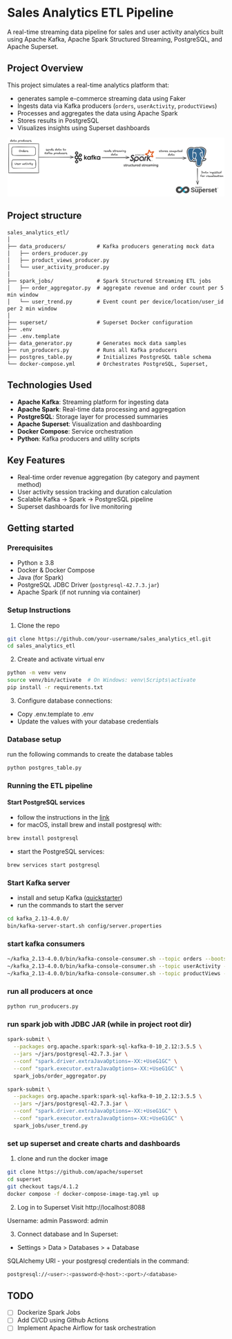 # Sales Analytics ETL Pipeline

A real-time streaming data pipeline for sales and user activity analytics built using Apache Kafka, Apache Spark Structured Streaming, PostgreSQL, and Apache Superset.

## Project Overview
This project simulates a real-time analytics platform that:
- generates sample e-commerce streaming data using Faker 
- Ingests data via Kafka producers (`orders`, `userActivity`, `productViews`)
- Processes and aggregates the data using Apache Spark
- Stores results in PostgreSQL
- Visualizes insights using Superset dashboards

![ETL Pipeline](assets/arch-diag.png)

## Project structure
```
sales_analytics_etl/
│
├── data_producers/          # Kafka producers generating mock data
│   ├── orders_producer.py
│   ├── product_views_producer.py
│   └── user_activity_producer.py
│
├── spark_jobs/              # Spark Structured Streaming ETL jobs
│   ├── order_aggregator.py  # aggregate revenue and order count per 5 min window
│   └── user_trend.py        # Event count per device/location/user_id per 2 min window
│
├── superset/                # Superset Docker configuration
├── .env
├── .env.template
├── data_generator.py        # Generates mock data samples
├── run_producers.py         # Runs all Kafka producers
├── postgres_table.py        # Initializes PostgreSQL table schema
└── docker-compose.yml       # Orchestrates PostgreSQL, Superset, 
```

## Technologies Used

- **Apache Kafka**: Streaming platform for ingesting data
- **Apache Spark**: Real-time data processing and aggregation
- **PostgreSQL**: Storage layer for processed summaries
- **Apache Superset**: Visualization and dashboarding
- **Docker Compose**: Service orchestration
- **Python**: Kafka producers and utility scripts

## Key Features

- Real-time order revenue aggregation (by category and payment method)
- User activity session tracking and duration calculation
- Scalable Kafka → Spark → PostgreSQL pipeline
- Superset dashboards for live monitoring

## Getting started
### Prerequisites

- Python ≥ 3.8
- Docker & Docker Compose
- Java (for Spark)
- PostgreSQL JDBC Driver (`postgresql-42.7.3.jar`)
- Apache Spark (if not running via container)

### Setup Instructions

1. Clone the repo

```bash
git clone https://github.com/your-username/sales_analytics_etl.git
cd sales_analytics_etl
```

2. Create and activate virtual env
```bash
python -m venv venv
source venv/bin/activate  # On Windows: venv\Scripts\activate
pip install -r requirements.txt
```

3. Configure database connections:

- Copy .env.template to .env
- Update the values with your database credentials

### Database setup
run the following commands to create the database tables
```bash
python postgres_table.py
```

### Running the ETL pipeline
#### Start PostgreSQL services
- follow the instructions in the [link](https://www.postgresql.org/docs/current/server-start.html)
- for macOS, install brew and install postgresql with:
```bash
brew install postgresql
```
- start the PostgreSQL services:
```bash
brew services start postgresql
```

### Start Kafka server
- install and setup Kafka ([quickstarter](https://kafka.apache.org/quickstart))
- run the commands to start the server
```bash
cd kafka_2.13-4.0.0/ 
bin/kafka-server-start.sh config/server.properties
```

### start kafka consumers
```bash
~/kafka_2.13-4.0.0/bin/kafka-console-consumer.sh --topic orders --bootstrap-server localhost:9092
~/kafka_2.13-4.0.0/bin/kafka-console-consumer.sh --topic userActivity --bootstrap-server localhost:9092
~/kafka_2.13-4.0.0/bin/kafka-console-consumer.sh --topic productViews --bootstrap-server localhost:9092
```

### run all producers at once
```bash
python run_producers.py
```

### run spark job with JDBC JAR (while in project root dir)
```bash
spark-submit \
  --packages org.apache.spark:spark-sql-kafka-0-10_2.12:3.5.5 \
  --jars ~/jars/postgresql-42.7.3.jar \
  --conf "spark.driver.extraJavaOptions=-XX:+UseG1GC" \
  --conf "spark.executor.extraJavaOptions=-XX:+UseG1GC" \
  spark_jobs/order_aggregator.py
```

```bash
spark-submit \
  --packages org.apache.spark:spark-sql-kafka-0-10_2.12:3.5.5 \
  --jars ~/jars/postgresql-42.7.3.jar \
  --conf "spark.driver.extraJavaOptions=-XX:+UseG1GC" \
  --conf "spark.executor.extraJavaOptions=-XX:+UseG1GC" \
  spark_jobs/user_trend.py
```

### set up superset and create charts and dashboards
1. clone and run the docker image
```bash
git clone https://github.com/apache/superset
cd superset
git checkout tags/4.1.2
docker compose -f docker-compose-image-tag.yml up
```

2. Log in to Superset
Visit http://localhost:8088

Username: admin
Password: admin

3. Connect database and 
In Superset:
- Settings > Data > Databases > + Database

SQLAlchemy URI - your postgresql credentials in the command:
```bash
postgresql://<user>:<password>@<host>:<port>/<database>
```

## TODO
- [ ] Dockerize Spark Jobs
- [ ] Add CI/CD using Github Actions
- [ ] Implement Apache Airflow for task orchestration